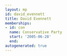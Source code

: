 ```yaml
---
layout: mp
id: david_evennett
title: David Evennett
memberships:
- id: con
  name: Conservative Party
  start: '2005-06-28'
  end: 
autogenerated: true
---
```

